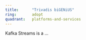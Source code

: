 ```yaml
---
title:      "Trivadis biGENiUS"
ring:       adopt
quadrant:   platforms-and-services
---
```


Kafka Streams is a ...
